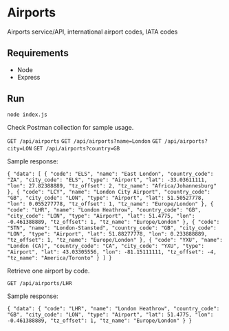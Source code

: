 # Airports
Airports service/API, international airport codes, IATA codes

## Requirements
* Node
* Express

## Run
`node index.js`

Check Postman collection for sample usage.

`GET /api/airports`
`GET /api/airports?name=London`
`GET /api/airports?city=LON`
`GET /api/airports?country=GB`

Sample response:

`
{
    "data": [
        {
            "code": "ELS",
            "name": "East London",
            "country_code": "ZA",
            "city_code": "ELS",
            "type": "Airport",
            "lat": -33.03611111,
            "lon": 27.82388889,
            "tz_offset": 2,
            "tz_name": "Africa/Johannesburg"
        },
        {
            "code": "LCY",
            "name": "London City Airport",
            "country_code": "GB",
            "city_code": "LON",
            "type": "Airport",
            "lat": 51.50527778,
            "lon": 0.055277778,
            "tz_offset": 1,
            "tz_name": "Europe/London"
        },
        {
            "code": "LHR",
            "name": "London Heathrow",
            "country_code": "GB",
            "city_code": "LON",
            "type": "Airport",
            "lat": 51.4775,
            "lon": -0.461388889,
            "tz_offset": 1,
            "tz_name": "Europe/London"
        },
        {
            "code": "STN",
            "name": "London-Stansted",
            "country_code": "GB",
            "city_code": "LON",
            "type": "Airport",
            "lat": 51.88277778,
            "lon": 0.233888889,
            "tz_offset": 1,
            "tz_name": "Europe/London"
        },
        {
            "code": "YXU",
            "name": "London (CA)",
            "country_code": "CA",
            "city_code": "YXU",
            "type": "Airport",
            "lat": 43.03305556,
            "lon": -81.15111111,
            "tz_offset": -4,
            "tz_name": "America/Toronto"
        }
    ]
}
`

Retrieve one airport by code.

`GET /api/airports/LHR`

Sample response:

`
{
    "data": {
        "code": "LHR",
        "name": "London Heathrow",
        "country_code": "GB",
        "city_code": "LON",
        "type": "Airport",
        "lat": 51.4775,
        "lon": -0.461388889,
        "tz_offset": 1,
        "tz_name": "Europe/London"
    }
}
`
